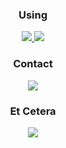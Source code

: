 
<div align="center">
  <h3>Using</h3>
  <a href="https://endeavouros.com/">
    <img src="https://img.shields.io/badge/endeavouros-7F7FFF?style=for-the-badge&logo=endeavouros&logoColor=white"/>
  </a>
  <a href="https://archlinux.org/">
    <img src="https://img.shields.io/badge/archlinux-1793D1?style=for-the-badge&logo=archlinux&logoColor=white"/>
  </a>
</div>

<div align="center">
  <h3>Contact</h3>
  <a href="https://signal.me/#eu/XeaT78ONpt7vtHuC1E5WVLBQarJyq6VM3KmOpRyKysJe2ow11XJDY7PMWwePj1WT">
    <img src="https://img.shields.io/badge/signal-3B45FD?style=for-the-badge&logo=signal&logoColor=white"/>
  </a>
</div>

<div align="center">
  <h3>Et Cetera</h3>
  <a href="https://solved.ac/tazo0501">
    <img src="http://mazassumnida.wtf/api/v2/generate_badge?boj=tazo0501"/>
  </a>
</div>
